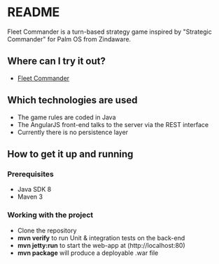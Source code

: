 # README #

Fleet Commander is a turn-based strategy game inspired by "Strategic Commander" for Palm OS from Zindaware.

## Where can I try it out? ##

* [Fleet Commander](http://fleetcommander.priesus.de/)

## Which technologies are used ##

* The game rules are coded in Java
* The AngularJS front-end talks to the server via the REST interface
* Currently there is no persistence layer

## How to get it up and running ##

### Prerequisites ###
* Java SDK 8
* Maven 3

### Working with the project ###
* Clone the repository
* **mvn verify** to run Unit & integration tests on the back-end
* **mvn jetty:run** to start the web-app at (http://localhost:80)
* **mvn package** will produce a deployable .war file
